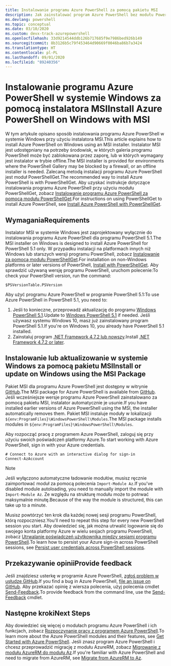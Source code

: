 ```yaml
---
title: Instalowanie programu Azure PowerShell za pomocą pakietu MSI
description: Jak zainstalować program Azure PowerShell bez modułu PowerShellGet za pomocą instalatora MSI
ms.devlang: powershell
ms.topic: conceptual
ms.date: 03/10/2020
ms.custom: devx-track-azurepowershell
ms.openlocfilehash: 33d9214544ddb126b717685f9e7986bed926b149
ms.sourcegitcommit: 8b3126b5c79f453464d90669f0046ba86b7a3424
ms.translationtype: HT
ms.contentlocale: pl-PL
ms.lasthandoff: 09/01/2020
ms.locfileid: "89240356"
---
```

# <a name="install-azure-powershell-on-windows-with-msi"></a><span data-ttu-id="b9e32-103">Instalowanie programu Azure PowerShell w systemie Windows za pomocą instalatora MSI</span><span class="sxs-lookup"><span data-stu-id="b9e32-103">Install Azure PowerShell on Windows with MSI</span></span>

<span data-ttu-id="b9e32-104">W tym artykule opisano sposób instalowania programu Azure PowerShell w systemie Windows przy użyciu instalatora MSI.</span><span class="sxs-lookup"><span data-stu-id="b9e32-104">This article explains how to install Azure PowerShell on Windows using an MSI installer.</span></span> <span data-ttu-id="b9e32-105">Instalator MSI jest udostępniany na potrzeby środowisk, w których galeria programu PowerShell może być zablokowana przez zaporę, lub w których wymagany jest instalator w trybie offline.</span><span class="sxs-lookup"><span data-stu-id="b9e32-105">The MSI installer is provided for environments where the PowerShell Gallery may be blocked by a firewall, or an offline installer is needed.</span></span> <span data-ttu-id="b9e32-106">Zalecaną metodą instalacji programu Azure PowerShell jest moduł PowerShellGet.</span><span class="sxs-lookup"><span data-stu-id="b9e32-106">The recommended way to install Azure PowerShell is with PowerShellGet.</span></span> <span data-ttu-id="b9e32-107">Aby uzyskać instrukcje dotyczące instalowania programu Azure PowerShell przy użyciu modułu PowerShellGet, zobacz [Instalowanie programu Azure PowerShell za pomocą modułu PowerShellGet](install-az-ps.md).</span><span class="sxs-lookup"><span data-stu-id="b9e32-107">For instructions on using PowerShellGet to install Azure PowerShell, see [Install Azure PowerShell with PowerShellGet](install-az-ps.md).</span></span>

## <a name="requirements"></a><span data-ttu-id="b9e32-108">Wymagania</span><span class="sxs-lookup"><span data-stu-id="b9e32-108">Requirements</span></span>

<span data-ttu-id="b9e32-109">Instalator MSI w systemie Windows jest zaprojektowany wyłącznie do instalowania programu Azure PowerShell dla programu PowerShell 5.1.</span><span class="sxs-lookup"><span data-stu-id="b9e32-109">The MSI installer on Windows is designed to install Azure PowerShell for PowerShell 5.1 only.</span></span> <span data-ttu-id="b9e32-110">W przypadku instalacji na platformach innych niż Windows lub starszych wersji programu PowerShell, zobacz [Instalowanie za pomocą modułu PowerShellGet](install-az-ps.md).</span><span class="sxs-lookup"><span data-stu-id="b9e32-110">For installation on non-Windows platforms or later versions of PowerShell, [Install with PowerShellGet](install-az-ps.md).</span></span> <span data-ttu-id="b9e32-111">Aby sprawdzić używaną wersję programu PowerShell, uruchom polecenie:</span><span class="sxs-lookup"><span data-stu-id="b9e32-111">To check your PowerShell version, run the command:</span></span>

```powershell-interactive
$PSVersionTable.PSVersion
```

<span data-ttu-id="b9e32-112">Aby użyć programu Azure PowerShell w programie PowerShell 5.1:</span><span class="sxs-lookup"><span data-stu-id="b9e32-112">To use Azure PowerShell in PowerShell 5.1, you need to:</span></span>

1. <span data-ttu-id="b9e32-113">Jeśli to konieczne, przeprowadź aktualizację do programu [Windows PowerShell 5.1](/powershell/scripting/windows-powershell/install/installing-windows-powershell#upgrading-existing-windows-powershell).</span><span class="sxs-lookup"><span data-stu-id="b9e32-113">Update to [Windows PowerShell 5.1](/powershell/scripting/windows-powershell/install/installing-windows-powershell#upgrading-existing-windows-powershell) if needed.</span></span> <span data-ttu-id="b9e32-114">Jeśli używasz systemu Windows 10, masz już zainstalowany program PowerShell 5.1.</span><span class="sxs-lookup"><span data-stu-id="b9e32-114">If you're on Windows 10, you already have PowerShell 5.1 installed.</span></span>
2. <span data-ttu-id="b9e32-115">Zainstaluj program [.NET Framework 4.7.2 lub nowszy](/dotnet/framework/install).</span><span class="sxs-lookup"><span data-stu-id="b9e32-115">Install [.NET Framework 4.7.2 or later](/dotnet/framework/install).</span></span>

## <a name="install-or-update-on-windows-using-the-msi-package"></a><span data-ttu-id="b9e32-116">Instalowanie lub aktualizowanie w systemie Windows za pomocą pakietu MSI</span><span class="sxs-lookup"><span data-stu-id="b9e32-116">Install or update on Windows using the MSI Package</span></span>

<span data-ttu-id="b9e32-117">Pakiet MSI dla programu Azure PowerShell jest dostępny w witrynie [GitHub](https://github.com/Azure/azure-powershell/releases/latest).</span><span class="sxs-lookup"><span data-stu-id="b9e32-117">The MSI package for Azure PowerShell is available from [GitHub](https://github.com/Azure/azure-powershell/releases/latest).</span></span> <span data-ttu-id="b9e32-118">Jeśli wcześniejsze wersje programu Azure PowerShell zainstalowano za pomocą pakietu MSI, instalator automatycznie je usunie.</span><span class="sxs-lookup"><span data-stu-id="b9e32-118">If you have installed earlier versions of Azure PowerShell using the MSI, the installer automatically removes them.</span></span> <span data-ttu-id="b9e32-119">Pakiet MSI instaluje moduły w lokalizacji `${env:ProgramFiles}\WindowsPowerShell\Modules`.</span><span class="sxs-lookup"><span data-stu-id="b9e32-119">The MSI package installs modules in `${env:ProgramFiles}\WindowsPowerShell\Modules`.</span></span>

<span data-ttu-id="b9e32-120">Aby rozpocząć pracę z programem Azure PowerShell, zaloguj się przy użyciu swoich poświadczeń platformy Azure.</span><span class="sxs-lookup"><span data-stu-id="b9e32-120">To start working with Azure PowerShell, sign in with your Azure credentials.</span></span>

```powershell-interactive
# Connect to Azure with an interactive dialog for sign-in
Connect-AzAccount
```

> [!NOTE]
> <span data-ttu-id="b9e32-121">Jeśli wyłączono automatyczne ładowanie modułów, musisz ręcznie zaimportować moduł za pomocą polecenia `Import-Module Az`.</span><span class="sxs-lookup"><span data-stu-id="b9e32-121">If you've disabled module autoloading, you need to manually import the module with `Import-Module Az`.</span></span> <span data-ttu-id="b9e32-122">Ze względu na strukturę modułu może to potrwać maksymalnie minutę.</span><span class="sxs-lookup"><span data-stu-id="b9e32-122">Because of the way the module is structured, this can take up to a minute.</span></span>

<span data-ttu-id="b9e32-123">Musisz powtórzyć ten krok dla każdej nowej sesji programu PowerShell, którą rozpoczniesz.</span><span class="sxs-lookup"><span data-stu-id="b9e32-123">You'll need to repeat this step for every new PowerShell session you start.</span></span> <span data-ttu-id="b9e32-124">Aby dowiedzieć się, jak można utrwalić logowanie się do swojego konta platformy Azure w wielu sesjach programu PowerShell, zobacz [Utrwalanie poświadczeń użytkownika między sesjami programu PowerShell](context-persistence.md).</span><span class="sxs-lookup"><span data-stu-id="b9e32-124">To learn how to persist your Azure sign-in across PowerShell sessions, see [Persist user credentials across PowerShell sessions](context-persistence.md).</span></span>

## <a name="provide-feedback"></a><span data-ttu-id="b9e32-125">Przekazywanie opinii</span><span class="sxs-lookup"><span data-stu-id="b9e32-125">Provide feedback</span></span>

<span data-ttu-id="b9e32-126">Jeśli znajdziesz usterkę w programie Azure PowerShell, [zgłoś problem w usłudze GitHub](https://github.com/Azure/azure-powershell/issues).</span><span class="sxs-lookup"><span data-stu-id="b9e32-126">If you find a bug in Azure PowerShell, [file an issue on GitHub](https://github.com/Azure/azure-powershell/issues).</span></span> <span data-ttu-id="b9e32-127">Aby przekazać opinię z wiersza polecenia, użyj polecenia cmdlet [Send-Feedback](/powershell/module/az.accounts/send-feedback).</span><span class="sxs-lookup"><span data-stu-id="b9e32-127">To provide feedback from the command line, use the [Send-Feedback](/powershell/module/az.accounts/send-feedback) cmdlet.</span></span>

## <a name="next-steps"></a><span data-ttu-id="b9e32-128">Następne kroki</span><span class="sxs-lookup"><span data-stu-id="b9e32-128">Next Steps</span></span>

<span data-ttu-id="b9e32-129">Aby dowiedzieć się więcej o modułach programu Azure PowerShell i ich funkcjach, zobacz [Rozpoczynanie pracy z programem Azure PowerShell](get-started-azureps.md).</span><span class="sxs-lookup"><span data-stu-id="b9e32-129">To learn more about the Azure PowerShell modules and their features, see [Get Started with Azure PowerShell](get-started-azureps.md).</span></span> <span data-ttu-id="b9e32-130">Jeśli znasz program Azure PowerShell i chcesz przeprowadzić migrację z modułu AzureRM, zobacz [Migrowanie z modułu AzureRM do modułu Az](migrate-from-azurerm-to-az.md).</span><span class="sxs-lookup"><span data-stu-id="b9e32-130">If you're familiar with Azure PowerShell and need to migrate from AzureRM, see [Migrate from AzureRM to Az](migrate-from-azurerm-to-az.md).</span></span>
